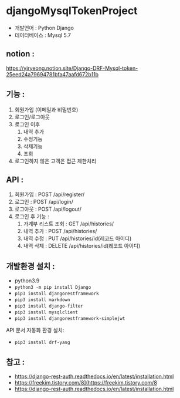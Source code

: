 # djangoMysqlTokenProject

- 개발언어 :  Python Django
- 데이터베이스 : Mysql 5.7


## notion : 
https://yiryeong.notion.site/Django-DRF-Mysql-token-25eed24a79694781bfa47aafd672b11b


## 기능 :
1. 회원가입 (이메일과 비밀번호)
2. 로그인/로그아웃 
3. 로그인 이후 
    1. 내역 추가 
    2. 수정기능
    3. 삭제기능 
    4. 조회
4. 로그인하지 않은 고객은 접근 제한처리


## API :
1. 회원가입 : POST  /api/register/
2. 로그인 : POST /api/login/
3. 로그아웃 : POST  /api/logout/
4. 로그인 후 기능 :
    1. 가계부 리스트 조회 : GET  /api/histories/
    2. 내역 추가 : POST  /api/histories/
    3. 내역 수정 : PUT   /api/histories/id(레코드 아이디)
    4. 내역 삭제 : DELETE   /api/histories/id(레코드 아이디)
    
    

## 개발환경 설치 : 
- python3.9 
- `python3 -m pip install Django`
- `pip3 install djangorestframework`
- `pip3 install markdown`
- `pip3 install django-filter`
- `pip3 install mysqlclient`
- `pip3 install djangorestframework-simplejwt`

API 문서 자동화 환경 설치: 
- `pip3 install drf-yasg`
    
    
    
## 참고 : 
- https://django-rest-auth.readthedocs.io/en/latest/installation.html
- https://freekim.tistory.com/8](https://freekim.tistory.com/8
- https://django-rest-auth.readthedocs.io/en/latest/installation.html
